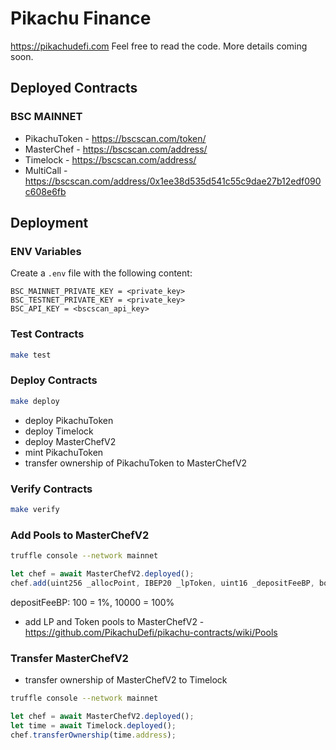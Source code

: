 # Pikachu Finance

https://pikachudefi.com Feel free to read the code. More details coming soon.

## Deployed Contracts

### BSC MAINNET

- PikachuToken - https://bscscan.com/token/
- MasterChef - https://bscscan.com/address/
- Timelock - https://bscscan.com/address/
- MultiCall - https://bscscan.com/address/0x1ee38d535d541c55c9dae27b12edf090c608e6fb

## Deployment

### ENV Variables
Create a `.env` file with the following content:
```
BSC_MAINNET_PRIVATE_KEY = <private_key>
BSC_TESTNET_PRIVATE_KEY = <private_key>
BSC_API_KEY = <bscscan_api_key>
```

### Test Contracts
```sh
make test
```

### Deploy Contracts
```sh
make deploy
```
- deploy PikachuToken
- deploy Timelock
- deploy MasterChefV2
- mint PikachuToken
- transfer ownership of PikachuToken to MasterChefV2

### Verify Contracts
```sh
make verify
```

### Add Pools to MasterChefV2
```sh
truffle console --network mainnet
```
```js
let chef = await MasterChefV2.deployed();
chef.add(uint256 _allocPoint, IBEP20 _lpToken, uint16 _depositFeeBP, bool _withUpdate);
```
depositFeeBP: 100 = 1%, 10000 = 100%

- add LP and Token pools to MasterChefV2 - https://github.com/PikachuDefi/pikachu-contracts/wiki/Pools

### Transfer MasterChefV2
- transfer ownership of MasterChefV2 to Timelock
```sh
truffle console --network mainnet
```
```js
let chef = await MasterChefV2.deployed();
let time = await Timelock.deployed();
chef.transferOwnership(time.address);
```

